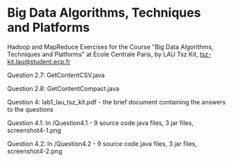 # Big Data Algorithms, Techniques and Platforms
Hadoop and MapReduce Exercises for the Course "Big Data Algorithms, Techniques and Platforms" at Ecole Centrale Paris, by LAU Tsz Kit, tsz-kit.lau@student.ecp.fr

Question 2.7: GetContentCSV.java

Question 2.8: GetContentCompact.java

Question 4: lab1_lau_tsz_kit.pdf - the brief document containing the answers to the questions

Question 4.1: In /Question4.1 - 9 source code java files, 3 jar files, screenshot4-1.png

Question 4.2: In /Question4.2 - 9 source code java files, 3 jar files, screenshot4-2.png
